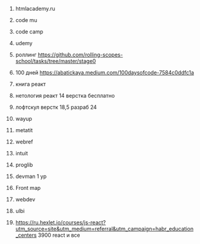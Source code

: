 1. htmlacademy.ru

1. code  mu

1. code camp

1. udemy

1. роллинг  https://github.com/rolling-scopes-school/tasks/tree/master/stage0

1. 100 дней  https://abatickaya.medium.com/100daysofcode-7584c0ddfc1a

1. книга реакт

1. нетология реакт 14 верстка бесплатно

1. лофтскул верстк 18,5  разраб 24

1. wayup

1. metatit

1. webref

1. intuit

1. proglib

1. devman 1 ур

1. Front map

1. webdev
1. ulbi

1. https://ru.hexlet.io/courses/js-react?utm_source=site&utm_medium=referral&utm_campaign=habr_education_centers  3900 react и все
